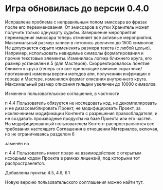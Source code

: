 # Игра обновилась до версии 0.4.0

Исправлена проблема с неправильным полом эмиссара во фразах после его переименования.
От эмиссаров в сутки Хранитель может получить только однукарту судьбы.
Завершение мероприятия перемещения эмиссара теперь отменяет все активные мероприятия.
Максимальный размер записи в летопись увеличен до 1500 символов. Не допускается скрыто измененять размера текста (с любой целью). Например, использовать невидимые символы форматирования и прочие текстовые элементы.
Изменилась логика ближнего круга, его размер установлен в 5 (для Мастеров).
Скорректировалось понятие ближенго круга (теперь это все приносящие влияние соратники/противники)
измеены версии методов апи, полученияи инфрмации о городе и Мастере, изменился формат описания внутреннего круга.
Максимальный размер описания гильдии увеличен до 10000 символов

Изменено пользовательское соглашение, в частности

п 4.4 Пользователь обязуется не исследовать код, не декомпилировать и не дизассемблировать Проект, не модифицировать Проект, за исключением модификации Контента с разрешения правообладателя, и не создавать производные продукты на базе Проекта или его частей. На модифицированный пользователем Контент распространяются все требования настоящего Соглашения в отношении Материалов, включая, но не ограничиваясь разделом 6

заменён на

п 4.4   Пользователь имеет право на взаимодействие с открытым исходным кодом Проекта в рамках лицензий, под которыми тот распространяется.

Добавлены пункты: 4.5, 4.6, 6.1

Новую версию пользовательского солглашения можно найти тут.